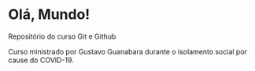 # Olá, Mundo!
 Repositório do curso Git e Github

 Curso ministrado por Gustavo Guanabara durante o isolamento social por cause do COVID-19.
